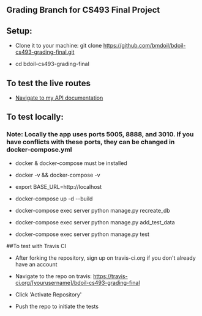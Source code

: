 ## Grading Branch for CS493 Final Project

## Setup:

- Clone it to your machine: git clone https://github.com/bmdoil/bdoil-cs493-grading-final.git

- cd bdoil-cs493-grading-final

## To test the live routes

- [Navigate to my API documentation](http://app.brentdoil.com/swagger)

## To test locally:

### Note: Locally the app uses ports 5005, 8888, and 3010. If you have conflicts with these ports, they can be changed in docker-compose.yml


- docker & docker-compose must be installed

- docker -v  && docker-compose -v

- export BASE_URL=http://localhost

- docker-compose up -d --build

- docker-compose exec server python manage.py recreate_db

- docker-compose exec server python manage.py add_test_data

- docker-compose exec server python manage.py test

##To test with Travis CI

- After forking the repository, sign up on travis-ci.org if you don't already have an account

- Navigate to the repo on travis: https://travis-ci.org/[yourusername]/bdoil-cs493-grading-final

- Click 'Activate Repository'

- Push the repo to initiate the tests 

